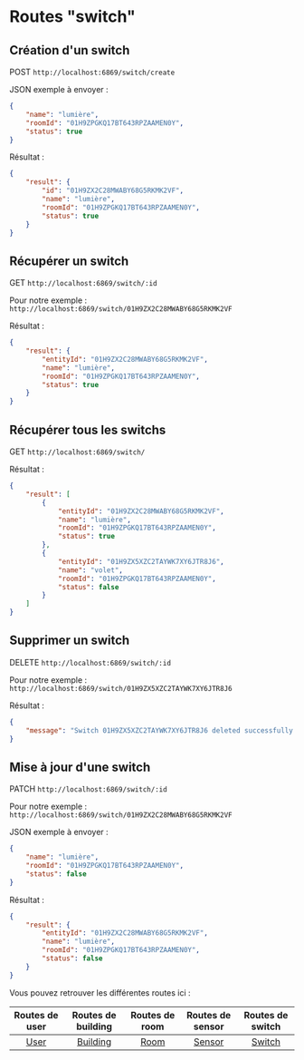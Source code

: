 # Routes "switch"

## Création d'un switch

POST ``http://localhost:6869/switch/create``

JSON exemple à envoyer :

```JSON
{
    "name": "lumière",
    "roomId": "01H9ZPGKQ17BT643RPZAAMEN0Y",
    "status": true
}
```

Résultat : 

```JSON
{
    "result": {
        "id": "01H9ZX2C28MWABY68G5RKMK2VF",
        "name": "lumière",
        "roomId": "01H9ZPGKQ17BT643RPZAAMEN0Y",
        "status": true
    }
}
```

## Récupérer un switch

GET ``http://localhost:6869/switch/:id``

Pour notre exemple : ``http://localhost:6869/switch/01H9ZX2C28MWABY68G5RKMK2VF``

Résultat : 

```JSON
{
    "result": {
        "entityId": "01H9ZX2C28MWABY68G5RKMK2VF",
        "name": "lumière",
        "roomId": "01H9ZPGKQ17BT643RPZAAMEN0Y",
        "status": true
    }
}
```

## Récupérer tous les switchs

GET ``http://localhost:6869/switch/``

Résultat : 

```JSON
{
    "result": [
        {
            "entityId": "01H9ZX2C28MWABY68G5RKMK2VF",
            "name": "lumière",
            "roomId": "01H9ZPGKQ17BT643RPZAAMEN0Y",
            "status": true
        },
        {
            "entityId": "01H9ZX5XZC2TAYWK7XY6JTR8J6",
            "name": "volet",
            "roomId": "01H9ZPGKQ17BT643RPZAAMEN0Y",
            "status": false
        }
    ]
}
```

## Supprimer un switch

DELETE ``http://localhost:6869/switch/:id``

Pour notre exemple : ``http://localhost:6869/switch/01H9ZX5XZC2TAYWK7XY6JTR8J6``

Résultat : 

```JSON
{
    "message": "Switch 01H9ZX5XZC2TAYWK7XY6JTR8J6 deleted successfully."
}
```

## Mise à jour d'une switch

PATCH ``http://localhost:6869/switch/:id``

Pour notre exemple : ``http://localhost:6869/switch/01H9ZX2C28MWABY68G5RKMK2VF``

JSON exemple à envoyer : 

```JSON
{
    "name": "lumière",
    "roomId": "01H9ZPGKQ17BT643RPZAAMEN0Y",
    "status": false
}
```

Résultat : 

```JSON
{
    "result": {
        "entityId": "01H9ZX2C28MWABY68G5RKMK2VF",
        "name": "lumière",
        "roomId": "01H9ZPGKQ17BT643RPZAAMEN0Y",
        "status": false
    }
}
```

Vous pouvez retrouver les différentes routes ici :

| Routes de user | Routes de building | Routes de room | Routes de sensor | Routes de switch |
| :---:| :---:    | :---:| :---:  | :---:  |
| [User](user/README.md) | [Building](building/README.md) | [Room](room/README.md) | [Sensor](sensor/README.md) | [Switch](switch/README.md) |
